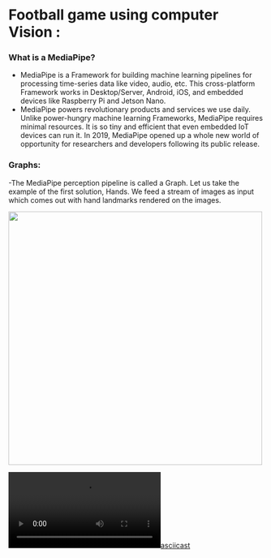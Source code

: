 # Football game using computer Vision :
### What is a MediaPipe?
- MediaPipe is a Framework for building machine learning pipelines for processing time-series data like video, audio, etc. This cross-platform Framework works in Desktop/Server, Android, iOS, and embedded devices like Raspberry Pi and Jetson Nano.
- MediaPipe powers revolutionary products and services we use daily. Unlike power-hungry machine learning Frameworks, MediaPipe requires minimal resources. It is so tiny and efficient that even embedded IoT devices can run it. In 2019, MediaPipe opened up a whole new world of opportunity for researchers and developers following its public release. 

### Graphs:
-The MediaPipe perception pipeline is called a Graph. Let us take the example of the first solution, Hands. We feed a stream of images as input which comes out with hand landmarks rendered on the images. 

<img src="/pictures/mp.PNG" width="500" align="center"/>

[![asciicast](https://user-images.githubusercontent.com/64165946/167310704-394ddb17-7fa9-4541-ba15-fd01e8baddba.mp4)](https://user-images.githubusercontent.com/64165946/167310704-394ddb17-7fa9-4541-ba15-fd01e8baddba.mp4)
